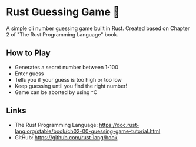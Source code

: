 # Rust Guessing Game 🦀
A simple cli number guessing game built in Rust. Created based on Chapter 2 of "The Rust Programming Language" book.

## How to Play
- Generates a secret number between 1-100
- Enter guess
- Tells you if your guess is too high or too low
- Keep guessing until you find the right number!
- Game can be aborted by using ^C

## Links
- The Rust Programming Language: https://doc.rust-lang.org/stable/book/ch02-00-guessing-game-tutorial.html
- GitHub: https://github.com/rust-lang/book